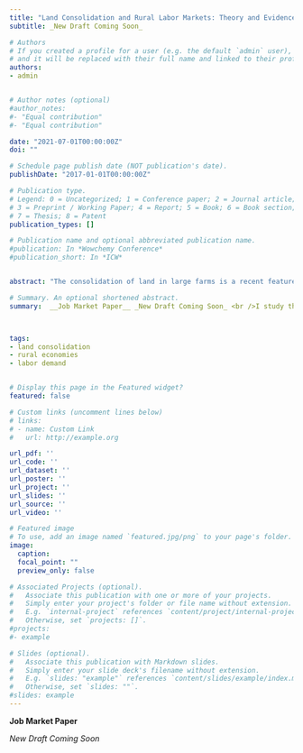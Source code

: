 ```yaml
---
title: "Land Consolidation and Rural Labor Markets: Theory and Evidence from Colombia"
subtitle: _New Draft Coming Soon_

# Authors
# If you created a profile for a user (e.g. the default `admin` user), write the username (folder name) here 
# and it will be replaced with their full name and linked to their profile.
authors:
- admin


# Author notes (optional)
#author_notes:
#- "Equal contribution"
#- "Equal contribution"

date: "2021-07-01T00:00:00Z"
doi: ""

# Schedule page publish date (NOT publication's date).
publishDate: "2017-01-01T00:00:00Z"

# Publication type.
# Legend: 0 = Uncategorized; 1 = Conference paper; 2 = Journal article;
# 3 = Preprint / Working Paper; 4 = Report; 5 = Book; 6 = Book section;
# 7 = Thesis; 8 = Patent
publication_types: []

# Publication name and optional abbreviated publication name.
#publication: In *Wowchemy Conference*
#publication_short: In *ICW*


abstract: "The consolidation of land in large farms is a recent feature in many developing countries. This paper studies the implications of this consolidation on rural employment and workers’ welfare. I develop a two-sector general equilibrium model to analyze these implications. The model shows that under certain conditions, consolidation might lead to a shift of labor out of agriculture along with a reduction in wages. Using quasi-experimental variation and a novel dataset from Colombia, I find that large-farm consolidation decreased the share of agricultural labor and led to a 14 percentage point increase in the unemployment rate. These findings challenge the view that local populations always benefit from land consolidation, and are consistent with recent evidence on the bias of structuralism transformation against rural economies."

# Summary. An optional shortened abstract.
summary:  __Job Market Paper__ _New Draft Coming Soon_ <br />I study the implications of land consolidation on employment and workers' welfare in rural economies. Theoretical and empirical results suggest that, under certain conditions, consolidation might lead to a shift of labor out of agriculture along with a reduction in wages.



tags:
- land consolidation
- rural economies
- labor demand


# Display this page in the Featured widget?
featured: false

# Custom links (uncomment lines below)
# links:
# - name: Custom Link
#   url: http://example.org

url_pdf: ''
url_code: ''
url_dataset: ''
url_poster: ''
url_project: ''
url_slides: ''
url_source: ''
url_video: ''

# Featured image
# To use, add an image named `featured.jpg/png` to your page's folder. 
image:
  caption: 
  focal_point: ""
  preview_only: false

# Associated Projects (optional).
#   Associate this publication with one or more of your projects.
#   Simply enter your project's folder or file name without extension.
#   E.g. `internal-project` references `content/project/internal-project/index.md`.
#   Otherwise, set `projects: []`.
#projects:
#- example

# Slides (optional).
#   Associate this publication with Markdown slides.
#   Simply enter your slide deck's filename without extension.
#   E.g. `slides: "example"` references `content/slides/example/index.md`.
#   Otherwise, set `slides: ""`.
#slides: example
---
```



__Job Market Paper__

_New Draft Coming Soon_


